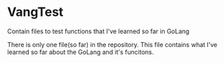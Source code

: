 # VangTest
Contain files to test functions that I've learned so far in GoLang

There is only one file(so far) in the repository. This file contains what I've learned so far about the GoLang and it's funcitons.
